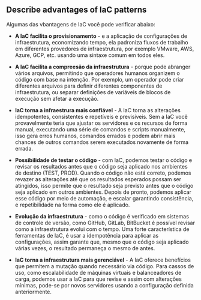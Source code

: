 ## Describe advantages of IaC patterns
Algumas das vbantagens de IaC você pode verificar abaixo:

- **A IaC facilita o provisionamento** -  e a aplicação de configurações de infraestrutura, economizando tempo, ela padroniza fluxos de trabalho em diferentes provedores de infraestrutura, por exemplo VMware, AWS, Azure, GCP, etc. usando uma sintaxe comum em todos eles.

- **A IaC facilita a compreesão da infraestrutura** - porque pode abranger vários arquivos, permitindo que operadores humanos organizem o código com base na intenção. Por exemplo, um operador pode criar diferentes arquivos para definir diferentes componentes de infraestrutura, ou separar definições de variáveis de blocos de execução sem afetar a execução.

- **IaC torna a infraestrura mais confiável** - A IaC torna as alterações idempotentes, consistentes e repetíveis e previsíveis. Sem a IaC você provavelmente teria que ajustar os servidores e os recursos de forma manual, executando uma série de comandos e scripts manualmente, isso gera erros humanos, comandos errados e podem abrir mais chances de outros comandos serem executados novamente de forma errada.

- **Possibilidade de testar o código** - com IaC, podemos testar o código e revisar os resultados antes que o código seja aplicado nos ambientes de destino (TEST, PROD). Quando o código não está correto, podemos revazer as alterações até que os resultados esperados possam ser atingidos, isso permite que o resultado seja previsto antes que o código seja aplicado em outros ambientes. Depois de pronto, podemos aplicar esse código por meio de automação, e escalar garantindo consistência, e repetibilidade na forma como ele é aplicado.

- **Evolução da infraestrutura** - como o código é verificado em sistemas de controle de versão, como GitHub, GitLab, BitBucket é possível revisar como a infraestrutura evolui com o tempo. Uma forte característica de ferramentas de IaC, é usar a idempotência para aplicar as configurações, assim garante que,  mesmo que o código seja aplicado várias vezes, o resultado permaneça o mesmo de antes.

- **IaC torna a infraestrutura mais gerenciável** - A IaC oferece benefícios que permitem a mutação quando necessário via código. Para cassos de uso, como escalabilidade de máquinas virtuais e balanceadores de carga, podemos usar a IaC para que revise e assim com alterações mínimas, pode-se por novos servidores usando a configuração definida anteriormente.